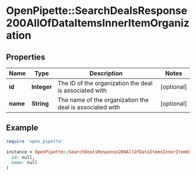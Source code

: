 # OpenPipette::SearchDealsResponse200AllOfDataItemsInnerItemOrganization

## Properties

| Name | Type | Description | Notes |
| ---- | ---- | ----------- | ----- |
| **id** | **Integer** | The ID of the organization the deal is associated with | [optional] |
| **name** | **String** | The name of the organization the deal is associated with | [optional] |

## Example

```ruby
require 'open_pipette'

instance = OpenPipette::SearchDealsResponse200AllOfDataItemsInnerItemOrganization.new(
  id: null,
  name: null
)
```

